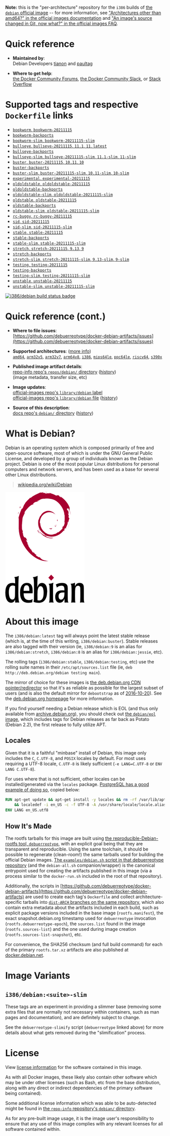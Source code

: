 <!--

********************************************************************************

WARNING:

    DO NOT EDIT "debian/README.md"

    IT IS AUTO-GENERATED

    (from the other files in "debian/" combined with a set of templates)

********************************************************************************

-->

**Note:** this is the "per-architecture" repository for the `i386` builds of [the `debian` official image](https://hub.docker.com/_/debian) -- for more information, see ["Architectures other than amd64?" in the official images documentation](https://github.com/docker-library/official-images#architectures-other-than-amd64) and ["An image's source changed in Git, now what?" in the official images FAQ](https://github.com/docker-library/faq#an-images-source-changed-in-git-now-what).

# Quick reference

-	**Maintained by**:  
	Debian Developers [tianon](https://qa.debian.org/developer.php?login=tianon) and [paultag](https://qa.debian.org/developer.php?login=paultag)

-	**Where to get help**:  
	[the Docker Community Forums](https://forums.docker.com/), [the Docker Community Slack](https://dockr.ly/slack), or [Stack Overflow](https://stackoverflow.com/search?tab=newest&q=docker)

# Supported tags and respective `Dockerfile` links

-	[`bookworm`, `bookworm-20211115`](https://github.com/debuerreotype/docker-debian-artifacts/blob/a62e3022a4437b4aef6f745b4cf35c6e1153a09d/bookworm/Dockerfile)
-	[`bookworm-backports`](https://github.com/debuerreotype/docker-debian-artifacts/blob/a62e3022a4437b4aef6f745b4cf35c6e1153a09d/bookworm/backports/Dockerfile)
-	[`bookworm-slim`, `bookworm-20211115-slim`](https://github.com/debuerreotype/docker-debian-artifacts/blob/a62e3022a4437b4aef6f745b4cf35c6e1153a09d/bookworm/slim/Dockerfile)
-	[`bullseye`, `bullseye-20211115`, `11.1`, `11`, `latest`](https://github.com/debuerreotype/docker-debian-artifacts/blob/a62e3022a4437b4aef6f745b4cf35c6e1153a09d/bullseye/Dockerfile)
-	[`bullseye-backports`](https://github.com/debuerreotype/docker-debian-artifacts/blob/a62e3022a4437b4aef6f745b4cf35c6e1153a09d/bullseye/backports/Dockerfile)
-	[`bullseye-slim`, `bullseye-20211115-slim`, `11.1-slim`, `11-slim`](https://github.com/debuerreotype/docker-debian-artifacts/blob/a62e3022a4437b4aef6f745b4cf35c6e1153a09d/bullseye/slim/Dockerfile)
-	[`buster`, `buster-20211115`, `10.11`, `10`](https://github.com/debuerreotype/docker-debian-artifacts/blob/a62e3022a4437b4aef6f745b4cf35c6e1153a09d/buster/Dockerfile)
-	[`buster-backports`](https://github.com/debuerreotype/docker-debian-artifacts/blob/a62e3022a4437b4aef6f745b4cf35c6e1153a09d/buster/backports/Dockerfile)
-	[`buster-slim`, `buster-20211115-slim`, `10.11-slim`, `10-slim`](https://github.com/debuerreotype/docker-debian-artifacts/blob/a62e3022a4437b4aef6f745b4cf35c6e1153a09d/buster/slim/Dockerfile)
-	[`experimental`, `experimental-20211115`](https://github.com/debuerreotype/docker-debian-artifacts/blob/a62e3022a4437b4aef6f745b4cf35c6e1153a09d/experimental/Dockerfile)
-	[`oldoldstable`, `oldoldstable-20211115`](https://github.com/debuerreotype/docker-debian-artifacts/blob/a62e3022a4437b4aef6f745b4cf35c6e1153a09d/oldoldstable/Dockerfile)
-	[`oldoldstable-backports`](https://github.com/debuerreotype/docker-debian-artifacts/blob/a62e3022a4437b4aef6f745b4cf35c6e1153a09d/oldoldstable/backports/Dockerfile)
-	[`oldoldstable-slim`, `oldoldstable-20211115-slim`](https://github.com/debuerreotype/docker-debian-artifacts/blob/a62e3022a4437b4aef6f745b4cf35c6e1153a09d/oldoldstable/slim/Dockerfile)
-	[`oldstable`, `oldstable-20211115`](https://github.com/debuerreotype/docker-debian-artifacts/blob/a62e3022a4437b4aef6f745b4cf35c6e1153a09d/oldstable/Dockerfile)
-	[`oldstable-backports`](https://github.com/debuerreotype/docker-debian-artifacts/blob/a62e3022a4437b4aef6f745b4cf35c6e1153a09d/oldstable/backports/Dockerfile)
-	[`oldstable-slim`, `oldstable-20211115-slim`](https://github.com/debuerreotype/docker-debian-artifacts/blob/a62e3022a4437b4aef6f745b4cf35c6e1153a09d/oldstable/slim/Dockerfile)
-	[`rc-buggy`, `rc-buggy-20211115`](https://github.com/debuerreotype/docker-debian-artifacts/blob/a62e3022a4437b4aef6f745b4cf35c6e1153a09d/rc-buggy/Dockerfile)
-	[`sid`, `sid-20211115`](https://github.com/debuerreotype/docker-debian-artifacts/blob/a62e3022a4437b4aef6f745b4cf35c6e1153a09d/sid/Dockerfile)
-	[`sid-slim`, `sid-20211115-slim`](https://github.com/debuerreotype/docker-debian-artifacts/blob/a62e3022a4437b4aef6f745b4cf35c6e1153a09d/sid/slim/Dockerfile)
-	[`stable`, `stable-20211115`](https://github.com/debuerreotype/docker-debian-artifacts/blob/a62e3022a4437b4aef6f745b4cf35c6e1153a09d/stable/Dockerfile)
-	[`stable-backports`](https://github.com/debuerreotype/docker-debian-artifacts/blob/a62e3022a4437b4aef6f745b4cf35c6e1153a09d/stable/backports/Dockerfile)
-	[`stable-slim`, `stable-20211115-slim`](https://github.com/debuerreotype/docker-debian-artifacts/blob/a62e3022a4437b4aef6f745b4cf35c6e1153a09d/stable/slim/Dockerfile)
-	[`stretch`, `stretch-20211115`, `9.13`, `9`](https://github.com/debuerreotype/docker-debian-artifacts/blob/a62e3022a4437b4aef6f745b4cf35c6e1153a09d/stretch/Dockerfile)
-	[`stretch-backports`](https://github.com/debuerreotype/docker-debian-artifacts/blob/a62e3022a4437b4aef6f745b4cf35c6e1153a09d/stretch/backports/Dockerfile)
-	[`stretch-slim`, `stretch-20211115-slim`, `9.13-slim`, `9-slim`](https://github.com/debuerreotype/docker-debian-artifacts/blob/a62e3022a4437b4aef6f745b4cf35c6e1153a09d/stretch/slim/Dockerfile)
-	[`testing`, `testing-20211115`](https://github.com/debuerreotype/docker-debian-artifacts/blob/a62e3022a4437b4aef6f745b4cf35c6e1153a09d/testing/Dockerfile)
-	[`testing-backports`](https://github.com/debuerreotype/docker-debian-artifacts/blob/a62e3022a4437b4aef6f745b4cf35c6e1153a09d/testing/backports/Dockerfile)
-	[`testing-slim`, `testing-20211115-slim`](https://github.com/debuerreotype/docker-debian-artifacts/blob/a62e3022a4437b4aef6f745b4cf35c6e1153a09d/testing/slim/Dockerfile)
-	[`unstable`, `unstable-20211115`](https://github.com/debuerreotype/docker-debian-artifacts/blob/a62e3022a4437b4aef6f745b4cf35c6e1153a09d/unstable/Dockerfile)
-	[`unstable-slim`, `unstable-20211115-slim`](https://github.com/debuerreotype/docker-debian-artifacts/blob/a62e3022a4437b4aef6f745b4cf35c6e1153a09d/unstable/slim/Dockerfile)

[![i386/debian build status badge](https://img.shields.io/jenkins/s/https/doi-janky.infosiftr.net/job/multiarch/job/i386/job/debian.svg?label=i386/debian%20%20build%20job)](https://doi-janky.infosiftr.net/job/multiarch/job/i386/job/debian/)

# Quick reference (cont.)

-	**Where to file issues**:  
	[https://github.com/debuerreotype/docker-debian-artifacts/issues](https://github.com/debuerreotype/docker-debian-artifacts/issues)

-	**Supported architectures**: ([more info](https://github.com/docker-library/official-images#architectures-other-than-amd64))  
	[`amd64`](https://hub.docker.com/r/amd64/debian/), [`arm32v5`](https://hub.docker.com/r/arm32v5/debian/), [`arm32v7`](https://hub.docker.com/r/arm32v7/debian/), [`arm64v8`](https://hub.docker.com/r/arm64v8/debian/), [`i386`](https://hub.docker.com/r/i386/debian/), [`mips64le`](https://hub.docker.com/r/mips64le/debian/), [`ppc64le`](https://hub.docker.com/r/ppc64le/debian/), [`riscv64`](https://hub.docker.com/r/riscv64/debian/), [`s390x`](https://hub.docker.com/r/s390x/debian/)

-	**Published image artifact details**:  
	[repo-info repo's `repos/debian/` directory](https://github.com/docker-library/repo-info/blob/master/repos/debian) ([history](https://github.com/docker-library/repo-info/commits/master/repos/debian))  
	(image metadata, transfer size, etc)

-	**Image updates**:  
	[official-images repo's `library/debian` label](https://github.com/docker-library/official-images/issues?q=label%3Alibrary%2Fdebian)  
	[official-images repo's `library/debian` file](https://github.com/docker-library/official-images/blob/master/library/debian) ([history](https://github.com/docker-library/official-images/commits/master/library/debian))

-	**Source of this description**:  
	[docs repo's `debian/` directory](https://github.com/docker-library/docs/tree/master/debian) ([history](https://github.com/docker-library/docs/commits/master/debian))

# What is Debian?

Debian is an operating system which is composed primarily of free and open-source software, most of which is under the GNU General Public License, and developed by a group of individuals known as the Debian project. Debian is one of the most popular Linux distributions for personal computers and network servers, and has been used as a base for several other Linux distributions.

> [wikipedia.org/wiki/Debian](https://en.wikipedia.org/wiki/Debian)

![logo](https://raw.githubusercontent.com/docker-library/docs/b449be7df57e9ed9086bb5821bfb5d6cdc5d67a4/debian/logo.png)

# About this image

The `i386/debian:latest` tag will always point the latest stable release (which is, at the time of this writing, `i386/debian:buster`). Stable releases are also tagged with their version (ie, `i386/debian:9` is an alias for `i386/debian:stretch`, `i386/debian:8` is an alias for `i386/debian:jessie`, etc).

The rolling tags (`i386/debian:stable`, `i386/debian:testing`, etc) use the rolling suite names in their `/etc/apt/sources.list` file (ie, `deb http://deb.debian.org/debian testing main`).

The mirror of choice for these images is [the deb.debian.org CDN pointer/redirector](https://deb.debian.org) so that it's as reliable as possible for the largest subset of users (and is also the default mirror for `debootstrap` as of [2016-10-20](https://anonscm.debian.org/cgit/d-i/debootstrap.git/commit/?id=9e8bc60ad1ccf3a25ce7890526b70059f3e770de)). See the [deb.debian.org homepage](https://deb.debian.org) for more information.

If you find yourself needing a Debian release which is EOL (and thus only available from [archive.debian.org](http://archive.debian.org)), you should check out [the `debian/eol` image](https://hub.docker.com/r/debian/eol/), which includes tags for Debian releases as far back as Potato (Debian 2.2), the first release to fully utilize APT.

## Locales

Given that it is a faithful "minbase" install of Debian, this image only includes the `C`, `C.UTF-8`, and `POSIX` locales by default. For most uses requiring a UTF-8 locale, `C.UTF-8` is likely sufficient (`-e LANG=C.UTF-8` or `ENV LANG C.UTF-8`).

For uses where that is not sufficient, other locales can be installed/generated via the `locales` package. [PostgreSQL has a good example of doing so](https://github.com/docker-library/postgres/blob/69bc540ecfffecce72d49fa7e4a46680350037f9/9.6/Dockerfile#L21-L24), copied below:

```dockerfile
RUN apt-get update && apt-get install -y locales && rm -rf /var/lib/apt/lists/* \
	&& localedef -i en_US -c -f UTF-8 -A /usr/share/locale/locale.alias en_US.UTF-8
ENV LANG en_US.utf8
```

## How It's Made

The rootfs tarballs for this image are built using [the reproducible-Debian-rootfs tool, `debuerreotype`](https://github.com/debuerreotype/debuerreotype), with an explicit goal being that they are transparent and reproducible. Using the same toolchain, it should be possible to regenerate (clean-room!) the same tarballs used for building the official Debian images. [The `examples/debian.sh` script in that debuerreotype repository](https://github.com/debuerreotype/debuerreotype/blob/master/examples/debian.sh) (and the `debian-all.sh` companion/wrapper) is the canonical entrypoint used for creating the artifacts published in this image (via a process similar to the `docker-run.sh` included in the root of that repository).

Additionally, the scripts in [https://github.com/debuerreotype/docker-debian-artifacts](https://github.com/debuerreotype/docker-debian-artifacts) are used to create each tag's `Dockerfile` and collect architecture-specific tarballs into [`dist-ARCH` branches on the same repository](https://github.com/debuerreotype/docker-debian-artifacts/branches), which also contain extra metadata about the artifacts included in each build, such as explicit package versions included in the base image (`rootfs.manifest`), the exact snapshot.debian.org timestamp used for `debuerreotype` invocation (`rootfs.debuerreotype-epoch`), the `sources.list` found in the image (`rootfs.sources-list`) and the one used during image creation (`rootfs.sources-list-snapshot`), etc.

For convenience, the SHA256 checksum (and full build command) for each of the primary `rootfs.tar.xz` artifacts are also published at [docker.debian.net](https://docker.debian.net/).

# Image Variants

## `i386/debian:<suite>-slim`

These tags are an experiment in providing a slimmer base (removing some extra files that are normally not necessary within containers, such as man pages and documentation), and are definitely subject to change.

See the `debuerreotype-slimify` script (`debuerreotype` linked above) for more details about what gets removed during the "slimification" process.

# License

View [license information](https://www.debian.org/social_contract#guidelines) for the software contained in this image.

As with all Docker images, these likely also contain other software which may be under other licenses (such as Bash, etc from the base distribution, along with any direct or indirect dependencies of the primary software being contained).

Some additional license information which was able to be auto-detected might be found in [the `repo-info` repository's `debian/` directory](https://github.com/docker-library/repo-info/tree/master/repos/debian).

As for any pre-built image usage, it is the image user's responsibility to ensure that any use of this image complies with any relevant licenses for all software contained within.
